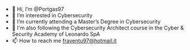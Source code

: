 - 👋 Hi, I’m @Portgas97
- 👀 I’m interested in Cybersecurity
- 🌱 I’m currently attending a Master’s Degree in Cybersecurity
- 👾 I'm also following the Cybersecurity Architect course in the Cyber & Security Academy of Leonardo SpA
- 📫 How to reach me fraventu97@hotmail.it

<!---
Portgas97/Portgas97 is a ✨ special ✨ repository because its `README.md` (this file) appears on your GitHub profile.
You can click the Preview link to take a look at your changes.
--->
